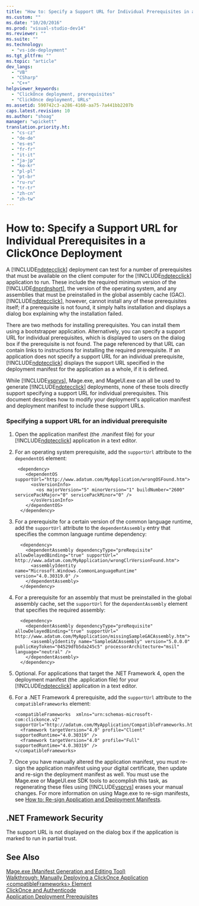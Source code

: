 ```yaml
---
title: "How to: Specify a Support URL for Individual Prerequisites in a ClickOnce Deployment"
ms.custom: ""
ms.date: "10/20/2016"
ms.prod: "visual-studio-dev14"
ms.reviewer: ""
ms.suite: ""
ms.technology: 
  - "vs-ide-deployment"
ms.tgt_pltfrm: ""
ms.topic: "article"
dev_langs: 
  - "VB"
  - "CSharp"
  - "C++"
helpviewer_keywords: 
  - "ClickOnce deployment, prerequisites"
  - "ClickOnce deployment, URLs"
ms.assetid: 590742c3-a286-4160-aa75-7a441bb2207b
caps.latest.revision: 10
ms.author: "shoag"
manager: "wpickett"
translation.priority.ht: 
  - "cs-cz"
  - "de-de"
  - "es-es"
  - "fr-fr"
  - "it-it"
  - "ja-jp"
  - "ko-kr"
  - "pl-pl"
  - "pt-br"
  - "ru-ru"
  - "tr-tr"
  - "zh-cn"
  - "zh-tw"
---
```

# How to: Specify a Support URL for Individual Prerequisites in a ClickOnce Deployment
A [!INCLUDE[ndptecclick](../deployment/includes/ndptecclick_md.md)] deployment can test for a number of prerequisites that must be available on the client computer for the [!INCLUDE[ndptecclick](../deployment/includes/ndptecclick_md.md)] application to run. These include the required minimum version of the [!INCLUDE[dnprdnshort](../code-quality/includes/dnprdnshort_md.md)], the version of the operating system, and any assemblies that must be preinstalled in the global assembly cache (GAC). [!INCLUDE[ndptecclick](../deployment/includes/ndptecclick_md.md)], however, cannot install any of these prerequisites itself; if a prerequisite is not found, it simply halts installation and displays a dialog box explaining why the installation failed.  
  
 There are two methods for installing prerequisites. You can install them using a bootstrapper application. Alternatively, you can specify a support URL for individual prerequisites, which is displayed to users on the dialog box if the prerequisite is not found. The page referenced by that URL can contain links to instructions for installing the required prerequisite. If an application does not specify a support URL for an individual prerequisite, [!INCLUDE[ndptecclick](../deployment/includes/ndptecclick_md.md)] displays the support URL specified in the deployment manifest for the application as a whole, if it is defined.  
  
 While [!INCLUDE[vsprvs](../code-quality/includes/vsprvs_md.md)], Mage.exe, and MageUI.exe can all be used to generate [!INCLUDE[ndptecclick](../deployment/includes/ndptecclick_md.md)] deployments, none of these tools directly support specifying a support URL for individual prerequisites. This document describes how to modify your deployment's application manifest and deployment manifest to include these support URLs.  
  
### Specifying a support URL for an individual prerequisite  
  
1.  Open the application manifest (the .manifest file) for your [!INCLUDE[ndptecclick](../deployment/includes/ndptecclick_md.md)] application in a text editor.  
  
2.  For an operating system prerequisite, add the `supportUrl` attribute to the `dependentOS` element:  
  
    ```  
     <dependency>  
        <dependentOS supportUrl="http://www.adatum.com/MyApplication/wrongOSFound.htm">  
          <osVersionInfo>  
            <os majorVersion="5" minorVersion="1" buildNumber="2600" servicePackMajor="0" servicePackMinor="0" />  
          </osVersionInfo>  
        </dependentOS>  
      </dependency>  
    ```  
  
3.  For a prerequisite for a certain version of the common language runtime, add the `supportUrl` attribute to the `dependentAssembly` entry that specifies the common language runtime dependency:  
  
    ```  
      <dependency>  
        <dependentAssembly dependencyType="preRequisite" allowDelayedBinding="true" supportUrl=" http://www.adatum.com/MyApplication/wrongClrVersionFound.htm">  
          <assemblyIdentity name="Microsoft.Windows.CommonLanguageRuntime" version="4.0.30319.0" />  
        </dependentAssembly>  
      </dependency>  
    ```  
  
4.  For a prerequisite for an assembly that must be preinstalled in the global assembly cache, set the `supportUrl` for the `dependentAssembly` element that specifies the required assembly:  
  
    ```  
      <dependency>  
        <dependentAssembly dependencyType="preRequisite" allowDelayedBinding="true" supportUrl=" http://www.adatum.com/MyApplication/missingSampleGACAssembly.htm">  
          <assemblyIdentity name="SampleGACAssembly" version="5.0.0.0" publicKeyToken="04529dfb5da245c5" processorArchitecture="msil" language="neutral" />  
        </dependentAssembly>  
      </dependency>  
    ```  
  
5.  Optional. For applications that target the .NET Framework 4, open the deployment manifest (the .application file) for your [!INCLUDE[ndptecclick](../deployment/includes/ndptecclick_md.md)] application in a text editor.  
  
6.  For a .NET Framework 4 prerequisite, add the `supportUrl` attribute to the `compatibleFrameworks` element:  
  
    ```  
    <compatibleFrameworks  xmlns="urn:schemas-microsoft-com:clickonce.v2" supportUrl="http://adatum.com/MyApplication/CompatibleFrameworks.htm">  
      <framework targetVersion="4.0" profile="Client" supportedRuntime="4.0.30319" />  
      <framework targetVersion="4.0" profile="Full" supportedRuntime="4.0.30319" />  
    </compatibleFrameworks>  
    ```  
  
7.  Once you have manually altered the application manifest, you must re-sign the application manifest using your digital certificate, then update and re-sign the deployment manifest as well. You must use the Mage.exe or MageUI.exe SDK tools to accomplish this task, as regenerating these files using [!INCLUDE[vsprvs](../code-quality/includes/vsprvs_md.md)] erases your manual changes. For more information on using Mage.exe to re-sign manifests, see [How to: Re-sign Application and Deployment Manifests](../deployment/how-to--re-sign-application-and-deployment-manifests.md).  
  
## .NET Framework Security  
 The support URL is not displayed on the dialog box if the application is marked to run in partial trust.  
  
## See Also  
 [Mage.exe (Manifest Generation and Editing Tool)](../Topic/Mage.exe%20\(Manifest%20Generation%20and%20Editing%20Tool\).md)   
 [Walkthrough: Manually Deploying a ClickOnce Application](../deployment/walkthrough--manually-deploying-a-clickonce-application.md)   
 [\<compatibleFrameworks> Element](../deployment/-compatibleframeworks--element--clickonce-deployment-.md)   
 [ClickOnce and Authenticode](../deployment/clickonce-and-authenticode.md)   
 [Application Deployment Prerequisites](../deployment/application-deployment-prerequisites.md)